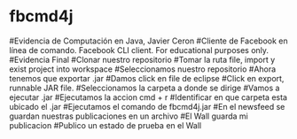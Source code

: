 # fbcmd4j
#Evidencia de Computación en Java, Javier Ceron
#Cliente de Facebook en línea de comando. Facebook CLI client. For educational purposes only.
#Evidencia Final
#Clonar nuestro repositorio
#Tomar la ruta file, import y exist project into workspace
#Seleccionamos nuestro repositorio
#Ahora tenemos que exportar .jar
#Damos click en file de eclipse
#Click en export, runnable JAR file.
#Seleccionamos la carpeta a donde se dirige 
#Vamos a ejecutar .jar
#Ejecutamos la accion cmd + r
#Identificar en que carpeta esta ubicado el .jar
#Ejecutamos el comando de fbcmd4j.jar
#En el newsfeed se guardan nuestras publicaciones en un archivo
#El Wall guarda mi publicacion
#Publico un estado de prueba en el Wall
